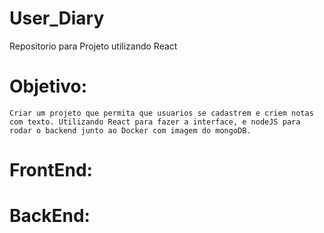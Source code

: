 # User_Diary
Repositorio para Projeto utilizando React 

# Objetivo:

    Criar um projeto que permita que usuarios se cadastrem e criem notas com texto. Utilizando React para fazer a interface, e nodeJS para rodar o backend junto ao Docker com imagem do mongoDB.

#  FrontEnd:

#  BackEnd:


